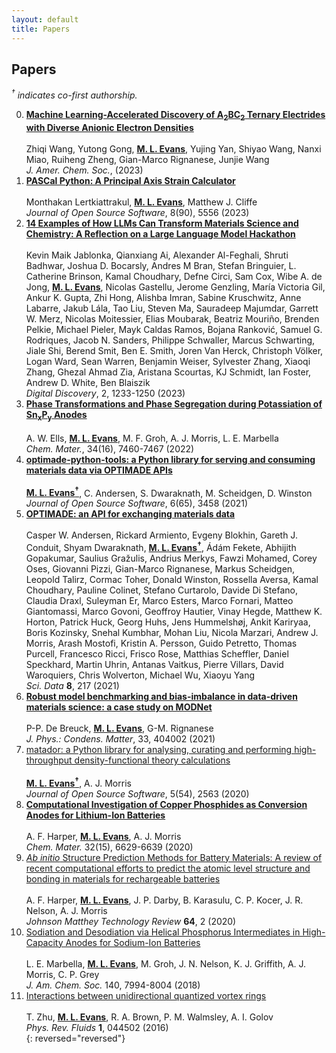 ```yaml
---
layout: default
title: Papers
---
```


## Papers

*<sup>†</sup> indicates co-first authorship.*

0. <a name="12"><a class="title" href="https://doi.org/10.1021/jacs.3c10538">**Machine Learning-Accelerated Discovery of A<sub>2</sub>BC<sub>2</sub> Ternary Electrides with Diverse Anionic Electron Densities**</a></a>  
<a href="https://doi.org/10.1021/jacs.3c10538"><i class="ai ai-doi"></i></a>  
Zhiqi Wang, Yutong Gong, <u><b>M. L. Evans</b></u>, Yujing Yan, Shiyao Wang, Nanxi Miao, Ruiheng Zheng, Gian-Marco Rignanese, Junjie Wang  
*J. Amer. Chem. Soc.*, (2023)
0. <a name="11"><a class="title" href="https://doi.org/10.21105/joss.05556">**PASCal Python: A Principal Axis Strain Calculator**</a></a>  
<a href="https://doi.org/10.21105/joss.05556"><i class="ai ai-doi"></i></a>
<a href="https://github.com/MJCliffe/PASCal"><i class="fab fa-github"></i></a>  
Monthakan Lertkiattrakul, <u><b>M. L. Evans</b></u>, Matthew J. Cliffe  
*Journal of Open Source Software*, 8(90), 5556 (2023)
0. <a name="10"><a class="title" href="https://doi.org/10.1039/D3DD00113J">**14 Examples of How LLMs Can Transform Materials Science and Chemistry: A Reflection on a Large Language Model Hackathon**</a></a>  
<a href="https://doi.org/10.1039/D3DD00113J"><i class="ai ai-doi"></i></a>
<a href="https://arxiv.org/abs/2306.06283"><i class="ai ai-arxiv"></i></a>  
Kevin Maik Jablonka, Qianxiang Ai, Alexander Al-Feghali, Shruti Badhwar, Joshua D. Bocarsly, Andres M Bran, Stefan Bringuier, L. Catherine Brinson, Kamal Choudhary, Defne Circi, Sam Cox, Wibe A. de Jong, <u><b>M. L. Evans</b></u>, Nicolas Gastellu, Jerome Genzling, María Victoria Gil, Ankur K. Gupta, Zhi Hong, Alishba Imran, Sabine Kruschwitz, Anne Labarre, Jakub Lála, Tao Liu, Steven Ma, Sauradeep Majumdar, Garrett W. Merz, Nicolas Moitessier, Elias Moubarak, Beatriz Mouriño, Brenden Pelkie, Michael Pieler, Mayk Caldas Ramos, Bojana Ranković, Samuel G. Rodriques, Jacob N. Sanders, Philippe Schwaller, Marcus Schwarting, Jiale Shi, Berend Smit, Ben E. Smith, Joren Van Herck, Christoph Völker, Logan Ward, Sean Warren, Benjamin Weiser, Sylvester Zhang, Xiaoqi Zhang, Ghezal Ahmad Zia, Aristana Scourtas, KJ Schmidt, Ian Foster, Andrew D. White, Ben Blaiszik  
*Digital Discovery*, 2, 1233-1250 (2023)  
0. <a name="9"><a class="title" href="https://doi.org/10.1021/acs.chemmater.2c01570">**Phase Transformations and Phase Segregation during Potassiation of Sn<sub>x</sub>P<sub>y</sub> Anodes**</a></a>  
<a href="https://doi.org/10.1021/acs.chemmater.2c01570"><i class="ai ai-doi"></i></a>
<a href="https://research.birmingham.ac.uk/en/publications/phase-transformations-and-phase-segregation-during-potassiation-o"><i class="ai ai-open-access"></i></a> 
<a href="https://doi.org/10.5281/zenodo.6546649"><i class="ai ai-zenodo"></i></a>  
A. W. Ells, <u><b>M. L. Evans</b></u>, M. F. Groh, A. J. Morris, L. E. Marbella  
*Chem. Mater.*, 34(16), 7460-7467 (2022)  
0. <a name="8"><a class="title" href="https://doi.org/10.21105/joss.03458">**optimade-python-tools: a Python library for serving and consuming materials data via OPTIMADE APIs**</a></a>  
<a href="https://doi.org/10.21105/joss.03458"><i class="ai ai-doi"></i></a>
<a href="https://doi.org/10.21105/joss.03458"><i class="ai ai-open-access"></i></a>
<a href="https://github.com/Materials-Consortia/optimade-python-tools"><i class="fab fa-github"></i></a>  
<u><b>M. L. Evans<sup>†</sup></b></u>, C. Andersen, S. Dwaraknath, M. Scheidgen, D. Winston  
*Journal of Open Source Software*, 6(65), 3458 (2021)  
0. <a name="7"><a class="title" href="https://doi.org/10.1038/s41597-021-00974-z">**OPTIMADE: an API for exchanging materials data**</a></a>  
<a href="https://doi.org/10.1038/s41597-021-00974-z"><i class="ai ai-doi"></i></a>
<a href="https://doi.org/10.1038/s41597-021-00974-z"><i class="ai ai-open-access"></i></a>
<a href="https://github.com/Materials-Consortia/OPTIMADE"><i class="fab fa-github"></i></a>
<a href="https://arxiv.org/abs/2103.02068"><i class="ai ai-arxiv"></i></a>  
Casper W. Andersen, Rickard Armiento, Evgeny Blokhin, Gareth J. Conduit, Shyam Dwaraknath, <u><b>M. L. Evans<sup>†</sup></b></u>, Ádám Fekete, Abhijith Gopakumar, Saulius Gražulis, Andrius Merkys, Fawzi Mohamed, Corey Oses, Giovanni Pizzi, Gian-Marco Rignanese, Markus Scheidgen, Leopold Talirz, Cormac Toher, Donald Winston, Rossella Aversa, Kamal Choudhary, Pauline Colinet, Stefano Curtarolo, Davide Di Stefano, Claudia Draxl, Suleyman Er, Marco Esters, Marco Fornari, Matteo Giantomassi, Marco Govoni, Geoffroy Hautier, Vinay Hegde, Matthew K. Horton, Patrick Huck, Georg Huhs, Jens Hummelshøj, Ankit Kariryaa, Boris Kozinsky, Snehal Kumbhar, Mohan Liu, Nicola Marzari, Andrew J. Morris, Arash Mostofi, Kristin A. Persson, Guido Petretto, Thomas Purcell, Francesco Ricci, Frisco Rose, Matthias Scheffler, Daniel Speckhard, Martin Uhrin, Antanas Vaitkus, Pierre Villars, David Waroquiers, Chris Wolverton, Michael Wu, Xiaoyu Yang  
*Sci. Data* **8**, 217 (2021)  
0. <a name="6"><a class="title" href="https://doi.org/10.1088/1361-648X/ac1280">**Robust model benchmarking and bias-imbalance in data-driven materials science: a case study on MODNet**</a></a>  
<a href="https://doi.org/10.1088/1361-648X/ac1280"><i class="ai ai-doi"></i></a>
<a href="http://hdl.handle.net/2078.1/249927"><i class="ai ai-open-access"></i></a>
<a href="https://arxiv.org/abs/2102.02263"><i class="ai ai-arxiv"></i></a>
<a href="https://github.com/ml-evs/modnet-matbench"><i class="fab fa-github"></i></a>  
P-P. De Breuck, <u><b>M. L. Evans</b></u>, G-M. Rignanese  
*J. Phys.: Condens. Matter*, 33, 404002 (2021)  
0. <a name="5"><a class="title" href="https://doi.org/10.21105/joss.02563">matador: a Python library for analysing, curating and performing high-throughput density-functional theory calculations</a></a>  
<a href="https://doi.org/10.21105/joss.02563"><i class="ai ai-doi"></i></a>
<a href="https://doi.org/10.21105/joss.02563"><i class="ai ai-open-access"></i></a>
<a href="https://github.com/ml-evs/matador"><i class="fab fa-github"></i></a>  
<u><b>M. L. Evans<sup>†</sup></b></u>, A. J. Morris  
*Journal of Open Source Software*, 5(54), 2563 (2020)  
0. <a class="title" href="https://doi.org/10.1021/acs.chemmater.0c02054">**Computational Investigation of Copper Phosphides as Conversion Anodes for Lithium-Ion Batteries**</a>  
<a href="https://doi.org/10.1021/acs.chemmater.0c02054"><i class="ai ai-doi"></i></a>
<a href="https://pubs.acs.org/doi/10.1021/acs.chemmater.0c02054"><i class="ai ai-open-access"></i></a>
<a href="https://www.github.com/harpaf13/data.copper-phosphides/"><i class="fab fa-github"></i></a>
<a href="https://arxiv.org/abs/2005.05375"><i class="ai ai-arxiv"></i></a>  
A. F. Harper, <u><b>M. L. Evans</b></u>, A. J. Morris  
*Chem. Mater.* 32(15), 6629-6639 (2020)  
0. <a class="title" href="https://doi.org/10.1595/205651320X15742491027978">*Ab initio* Structure Prediction Methods for Battery Materials: A review of recent computational efforts to predict the atomic level structure and bonding in materials for rechargeable batteries</a>  
<a href="https://doi.org/10.1595/205651320X15742491027978"><i class="ai ai-doi"></i></a>
<a href="https://doi.org/10.1595/205651320X15742491027978"><i class="ai ai-open-access"></i></a>  
A. F. Harper, <u><b>M. L. Evans</b></u>, J. P. Darby, B. Karasulu, C. P. Kocer, J. R. Nelson, A. J. Morris  
*Johnson Matthey Technology Review* **64**, 2 (2020)  
0. <a class="title" href="https://dx.doi.org/10.1021/jacs.8b04183">Sodiation and Desodiation via Helical Phosphorus Intermediates in High-Capacity Anodes for Sodium-Ion Batteries</a>  
<a href="https://dx.doi.org/10.1021/jacs.8b04183"><i class="ai ai-doi"></i></a>
<a href="https://pubs.acs.org/doi/10.1021/jacs.8b04183"><i class="ai ai-open-access"></i></a>  
L. E. Marbella, <u><b>M. L. Evans</b></u>, M. Groh, J. N. Nelson, K. J. Griffith, A. J. Morris, C. P. Grey  
*J. Am. Chem. Soc.* 140, 7994-8004 (2018)  
0. <a class="title" href="https://dx.doi.org/10.1103/physrevfluids.1.044502">Interactions between unidirectional quantized vortex rings</a>  
<a href="https://dx.doi.org/10.1103/physrevfluids.1.044502"><i class="ai ai-doi"></i></a>
<a href="https://arxiv.org/abs/1603.04313"><i class="ai ai-arxiv"></i></a>
<a href="https://dx.doi.org/10.1103/physrevfluids.1.044502"><i class="ai ai-open-access"></i></a>  
T. Zhu, <u><b>M. L. Evans</b></u>, R. A. Brown, P. M. Walmsley, A. I. Golov  
*Phys. Rev. Fluids* **1**, 044502 (2016)  
{: reversed="reversed"}
